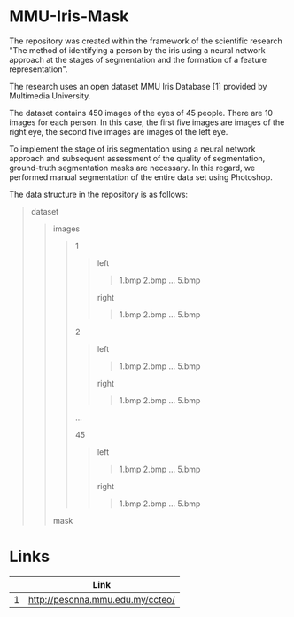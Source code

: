 # MMU-Iris-Mask


The repository was created within the framework of the scientific research "The method of identifying a person by the iris using a neural network approach at the stages of segmentation and the formation of a feature representation".


The research uses an open dataset MMU Iris Database [1] provided by Multimedia University.

The dataset contains 450 images of the eyes of 45 people. There are 10 images for each person. In this case, the first five images are images of the right eye, the second five images are images of the left eye.

To implement the stage of iris segmentation using a neural network approach and subsequent assessment of the quality of segmentation, ground-truth segmentation masks are necessary. In this regard, we performed manual segmentation of the entire data set using Photoshop.

The data structure in the repository is as follows:
> dataset
>> images
>>> 1
>>>> left
>>>>> 1.bmp
>>>>> 2.bmp
>>>>> ...
>>>>> 5.bmp
>>>>
>>>> right
>>>>> 1.bmp
>>>>> 2.bmp
>>>>> ...
>>>>> 5.bmp
>>>
>>> 2
>>>> left
>>>>> 1.bmp
>>>>> 2.bmp
>>>>> ...
>>>>> 5.bmp
>>>>
>>>> right
>>>>> 1.bmp
>>>>> 2.bmp
>>>>> ...
>>>>> 5.bmp
>>>
>>> ...
>>>
>>> 45
>>>> left
>>>>> 1.bmp
>>>>> 2.bmp
>>>>> ...
>>>>> 5.bmp
>>>>
>>>> right
>>>>> 1.bmp
>>>>> 2.bmp
>>>>> ...
>>>>> 5.bmp
>>
>> mask

# Links

||Link|
|:------:|:-----------:|
|1|http://pesonna.mmu.edu.my/ccteo/|

